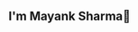 ## I'm Mayank Sharma👋

<!--
**Mayank4352/Mayank4352** is a ✨ _special_ ✨ repository because its `README.md` (this file) appears on your GitHub profile.

Here are some ideas to get you started:

- 🔭 I’m currently going through college
- 🌱 I’m great in Flutter
- 👯 I’m looking to collaborate on innovative projects
- 🤔 I'm currently learning Kotlin
- 💬 Ask me about ...
- 📫 How to reach me: 
- 😄 Pronouns: ...
- ⚡ Fun fact: ...
-->

